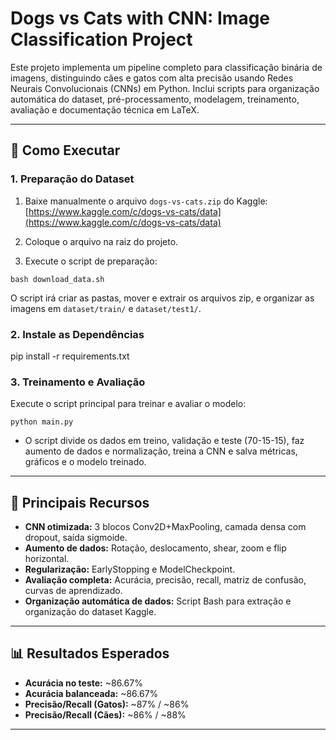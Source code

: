 # Dogs vs Cats with CNN: Image Classification Project

Este projeto implementa um pipeline completo para classificação binária de imagens, distinguindo cães e gatos com alta precisão usando Redes Neurais Convolucionais (CNNs) em Python. Inclui scripts para organização automática do dataset, pré-processamento, modelagem, treinamento, avaliação e documentação técnica em LaTeX.

---

## 🚀 Como Executar

### 1. Preparação do Dataset

1. Baixe manualmente o arquivo `dogs-vs-cats.zip` do Kaggle:
   [https://www.kaggle.com/c/dogs-vs-cats/data](https://www.kaggle.com/c/dogs-vs-cats/data)

2. Coloque o arquivo na raiz do projeto.

3. Execute o script de preparação:

`bash download_data.sh`

O script irá criar as pastas, mover e extrair os arquivos zip, e organizar as imagens em `dataset/train/` e `dataset/test1/`.

### 2. Instale as Dependências

pip install -r requirements.txt

### 3. Treinamento e Avaliação

Execute o script principal para treinar e avaliar o modelo:

`python main.py`

- O script divide os dados em treino, validação e teste (70-15-15), faz aumento de dados e normalização, treina a CNN e salva métricas, gráficos e o modelo treinado.

---

## 🧠 Principais Recursos

- **CNN otimizada:** 3 blocos Conv2D+MaxPooling, camada densa com dropout, saída sigmoide.
- **Aumento de dados:** Rotação, deslocamento, shear, zoom e flip horizontal.
- **Regularização:** EarlyStopping e ModelCheckpoint.
- **Avaliação completa:** Acurácia, precisão, recall, matriz de confusão, curvas de aprendizado.
- **Organização automática de dados:** Script Bash para extração e organização do dataset Kaggle.

---

## 📊 Resultados Esperados

- **Acurácia no teste:** ~86.67%
- **Acurácia balanceada:** ~86.67%
- **Precisão/Recall (Gatos):** ~87% / ~86%
- **Precisão/Recall (Cães):** ~86% / ~88%

---
